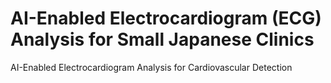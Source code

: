 # AI-Enabled Electrocardiogram (ECG) Analysis for Small Japanese Clinics
AI-Enabled Electrocardiogram Analysis for Cardiovascular Detection

